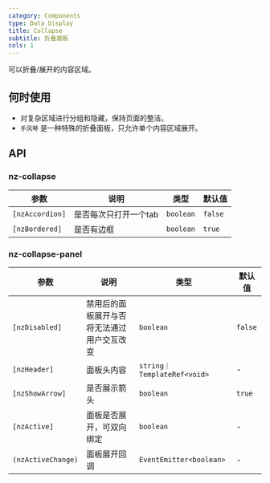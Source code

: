 ```yaml
---
category: Components
type: Data Display
title: Collapse
subtitle: 折叠面板
cols: 1
---
```


可以折叠/展开的内容区域。

## 何时使用

- 对复杂区域进行分组和隐藏，保持页面的整洁。
- `手风琴` 是一种特殊的折叠面板，只允许单个内容区域展开。

## API

### nz-collapse

| 参数 | 说明 | 类型 | 默认值 |
| --- | --- | --- | --- |
| `[nzAccordion]` | 是否每次只打开一个tab | `boolean` | `false` |
| `[nzBordered]` | 是否有边框 | `boolean` | `true` |

### nz-collapse-panel

| 参数 | 说明 | 类型 | 默认值 |
| --- | --- | --- | --- |
| `[nzDisabled]` | 禁用后的面板展开与否将无法通过用户交互改变 | `boolean` | `false` |
| `[nzHeader]` | 面板头内容 | `string｜TemplateRef<void>` | - |
| `[nzShowArrow]` | 是否展示箭头 | `boolean` | `true` |
| `[nzActive]` | 面板是否展开，可双向绑定 | `boolean` | - |
| `(nzActiveChange)` | 面板展开回调 | `EventEmitter<boolean>` | - |
